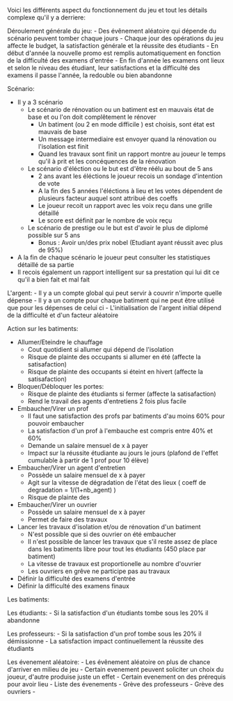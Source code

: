 
Voici les différents aspect du fonctionnement du jeu et tout les détails complexe qu'il y a derriere:


Déroulement générale du jeu:
    - Des évênement aléatoire qui dépende du scénario peuvent tomber chaque jours
    - Chaque jour des opérations du jeu affecte le budget, la satisfaction générale et la réussite des étudiants
    - En début d'année la nouvelle promo est remplis automatiquement en fonction de la difficulté des examens d'entrée
    - En fin d'année les examens ont lieux et selon le niveau des étudiant, leur satisfactions et la difficulté des examens il passe l'année, la redouble ou bien abandonne



Scénario:
- Il y a 3 scénario
    - Le scénario de rénovation ou un batiment est en mauvais état de base et ou l'on doit complêtement le rénover
        - Un batiment (ou 2 en mode difficile ) est choisis, sont état est mauvais de base 
        - Un message intermediaire est envoyer quand la rénovation ou l'isolation est finit
        - Quand les travaux sont finit un rapport montre au joueur le temps qu'il à prit et les concéquences de la rénovation
    - Le scénario d'éléction ou le but est d'être réélu au bout de 5 ans
        - 2 ans avant les éléctions le joueur recois un sondage d'intention de vote
        - A la fin des 5 années l'éléctions à lieu et les votes dépendent de plusieurs facteur auquel sont attribué des coeffs
        - Le joueur recoit un rapport avec les voix reçu dans une grille détaillé
        - Le score est définit par le nombre de voix reçu
    - Le scénario de prestige ou le but est d'avoir le plus de diplomé possible sur 5 ans
        - Bonus : Avoir un/des prix nobel (Etudiant ayant réussit avec plus de 95%)
- A la fin de chaque scénario le joueur peut consulter les statistiques détaillé de sa partie
- Il recois également un rapport intelligent sur sa prestation qui lui dit ce qu'il a bien fait et mal fait



L'argent:
    - Il y a un compte global qui peut servir à couvrir n'importe quelle dépense 
    - Il y a un compte pour chaque batiment qui ne peut être utilisé que pour les dépenses de celui ci
    - L'initialisation de l'argent initial dépend de la difficulté et d'un facteur aléatoire



Action sur les batiments:
- Allumer/Eteindre le chauffage
    - Cout quotidient si allumer qui dépend de l'isolation
    - Risque de plainte des occupants si allumer en été (affecte la satisafaction)
    - Risque de plainte des occupants si éteint en hivert (affecte la satisafaction)
- Bloquer/Débloquer les portes:
    - Risque de plainte des étudiants si fermer (affecte la satisafaction)
    - Rend le travail des agents d'entretiens 2 fois plus facile
- Embaucher/Virer un prof
    - Il faut une satisfaction des profs par batiments d'au moins 60% pour pouvoir embaucher
    - La satisfaction d'un prof à l'embauche est compris entre 40% et 60%
    - Demande un salaire mensuel de x à payer
    - Impact sur la réussite étudiante au jours le jours (plafond de l'effet cumulable à partir de 1 prof pour 10 élève)
- Embaucher/Virer un agent d'entretien
    - Possède un salaire mensuel de x à payer
    - Agit sur la vitesse de dégradation de l'état des lieux ( coeff de degradation = 1/(1+nb_agent) )
    - Risque de plainte des 
- Embaucher/Virer un ouvrier
    - Possède un salaire mensuel de x à payer
    - Permet de faire des travaux
- Lancer les travaux d'isolation et/ou de rénovation d'un batiment
    - N'est possible que si des ouvrier on été embaucher
    - Il n'est possible de lancer les travaux que s'il reste assez de place dans les batiments libre pour tout les étudiants (450 place par batiment)
    - La vitesse de travaux est proportionelle au nombre d'ouvrier
    - Les ouvriers en grêve ne participe pas au travaux 
- Définir la difficulté des examens d'entrée
- Définir la difficulté des examens finaux



Les batiments:




Les étudiants:
    - Si la satisfaction d'un étudiants tombe sous les 20% il abandonne



Les professeurs:
    - Si la satisfaction d'un prof tombe sous les 20% il démissionne
    - La satisfaction impact continuellement la réussite des étudiants


Les évenement aléatoire:
    - Les évênement aléatoire on plus de chance d'arriver en milieu de jeu
    - Certain evenement peuvent soliciter un choix du joueur, d'autre produise juste un effet
    - Certain evenement on des prérequis pour avoir lieu
    - Liste des évenements
        - Grève des professeurs
        - Grève des ouvriers
            - 